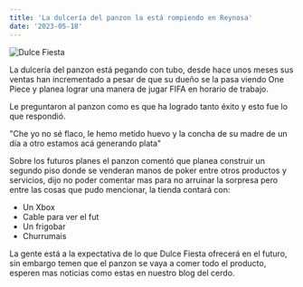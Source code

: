 ```yaml
---
title: 'La dulcería del panzon la está rompiendo en Reynosa'
date: '2023-05-18'
---
```


![Dulce Fiesta](https://img2.rtve.es/i/?w=1600&i=1628606892247.jpg)

La dulcería del panzon está pegando con tubo, desde hace unos meses sus ventas han incrementado a pesar de que su dueño se la pasa viendo One Piece y planea lograr una manera de jugar FIFA en horario de trabajo.

Le preguntaron al panzon como es que ha logrado tanto éxito y esto fue lo que respondió.

"Che yo no sé flaco, le hemo metido huevo y la concha de su madre de un día a otro estamos acá generando plata"

Sobre los futuros planes el panzon comentó que planea construir un segundo piso donde se venderan manos de poker entre otros productos y servicios, dijo no poder comentar mas para no arruinar la sorpresa pero entre las cosas que pudo mencionar, la tienda contará con:

- Un Xbox
- Cable para ver el fut
- Un frigobar
- Churrumais

La gente está a la expectativa de lo que Dulce Fiesta ofrecerá en el futuro, sin embargo temen que el panzon se vaya a comer todo el producto, esperen mas noticias como estas en nuestro blog del cerdo.